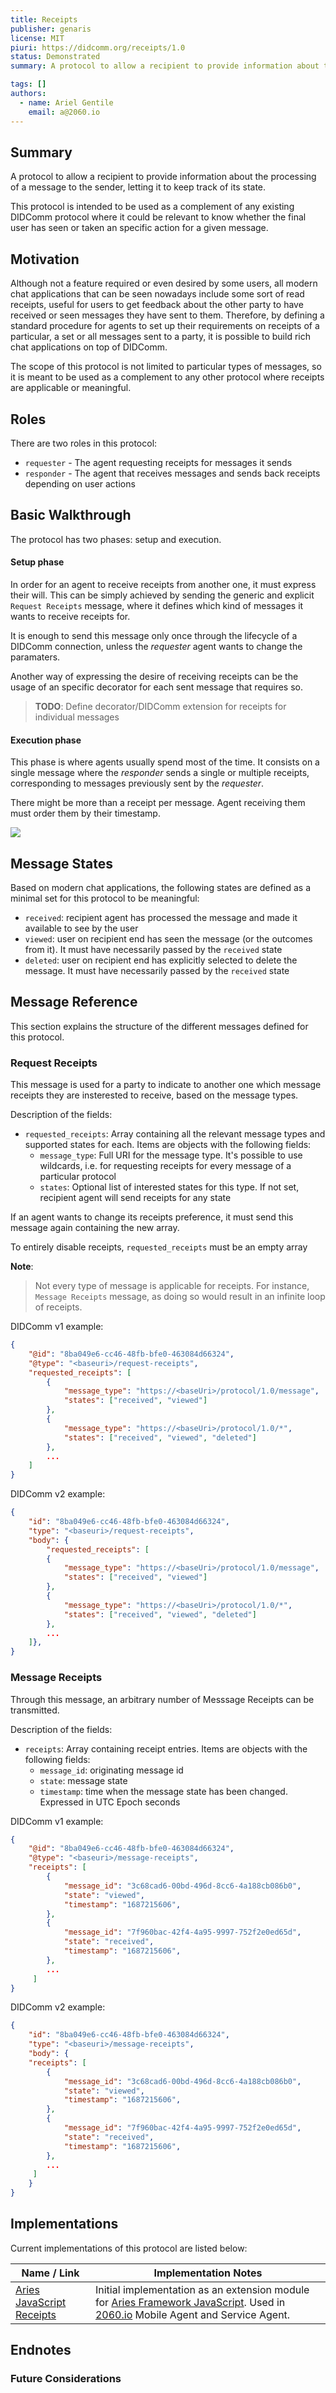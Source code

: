 ```yaml
---
title: Receipts
publisher: genaris
license: MIT
piuri: https://didcomm.org/receipts/1.0
status: Demonstrated
summary: A protocol to allow a recipient to provide information about the processing of a message to the sender, letting it to keep track of its state.

tags: []
authors:
  - name: Ariel Gentile
    email: a@2060.io
---
```


## Summary

A protocol to allow a recipient to provide information about the processing of a message to the sender, letting it to keep track of its state.

This protocol is intended to be used as a complement of any existing DIDComm protocol where it could be relevant to know whether the final user has seen or taken an specific action for a given message.

## Motivation

Although not a feature required or even desired by some users, all modern chat applications that can be seen nowadays include some sort of read receipts, useful for users to get feedback about the other party to have received or seen messages they have sent to them. Therefore, by defining a standard procedure for agents to set up their requirements on receipts of a particular, a set or all messages sent to a party, it is possible to build rich chat applications on top of DIDComm.

The scope of this protocol is not limited to particular types of messages, so it is meant to be used as a complement to any other protocol where receipts are applicable or meaningful.

## Roles

There are two roles in this protocol:

- `requester` - The agent requesting receipts for messages it sends
- `responder` - The agent that receives messages and sends back receipts depending on user actions
 
## Basic Walkthrough

The protocol has two phases: setup and execution.

#### Setup phase

In order for an agent to receive receipts from another one, it must express their will. This can be simply achieved by sending the generic and explicit `Request Receipts` message, where it defines which kind of messages it wants to receive receipts for. 

It is enough to send this message only once through the lifecycle of a DIDComm connection, unless the _requester_ agent wants to change the paramaters.

Another way of expressing the desire of receiving receipts can be the usage of an specific decorator for each sent message that requires so. 

> **TODO**: Define decorator/DIDComm extension for receipts for individual messages

#### Execution phase

This phase is where agents usually spend most of the time. It consists on a single message where the _responder_ sends a single or multiple receipts, corresponding to messages previously sent by the _requester_.

There might be more than a receipt per message. Agent receiving them must order them by their timestamp.

![](receipts-flow.png)
<!--
```plantuml
@startuml
title Message Receipts flow example

participant "Requester" as SA
participant "Responder" as RA
actor "User" as User

SA -> RA: message_id = sendMessage(msg)
RA -> SA: sendReceipt(message_id, "Received")
RA -> User: Notify about \nmessage received
...
User -> RA: Read message
RA -> SA: sendReceipt(message_id, "Viewed")
...
User -> RA: Delete message
RA -> SA: sendReceipt(message_id, "Deleted")


@enduml
```
-->

## Message States

Based on modern chat applications, the following states are defined as a minimal set for this protocol to be meaningful:

- `received`: recipient agent has processed the message and made it available to see by the user
- `viewed`: user on recipient end has seen the message (or the outcomes from it). It must have necessarily passed by the `received` state
- `deleted`: user on recipient end has explicitly selected to delete the message. It must have necessarily passed by the `received` state

## Message Reference

This section explains the structure of the different messages defined for this protocol.

### Request Receipts

This message is used for a party to indicate to another one which message receipts they are insterested to receive, based on the message types.

Description of the fields:

- `requested_receipts`: Array containing all the relevant message types and supported states for each. Items are objects with the following fields:
  - `message_type`: Full URI for the message type. It's possible to use wildcards, i.e. for requesting receipts for every message of a particular protocol
  - `states`: Optional list of interested states for this type. If not set, recipient agent will send receipts for any state

If an agent wants to change its receipts preference, it must send this message again containing the new array. 

To entirely disable receipts, `requested_receipts` must be an empty array

**Note**: 
> Not every type of message is applicable for receipts. For instance, `Message Receipts` message, as doing so would result in an infinite loop of receipts.

DIDComm v1 example:

```json
{
    "@id": "8ba049e6-cc46-48fb-bfe0-463084d66324",
    "@type": "<baseuri>/request-receipts",
    "requested_receipts": [
        {
            "message_type": "https://<baseUri>/protocol/1.0/message",
            "states": ["received", "viewed"]
        },
        {
            "message_type": "https://<baseUri>/protocol/1.0/*",
            "states": ["received", "viewed", "deleted"]
        },        
        ...
    ]
}
```

DIDComm v2 example:

```json
{
    "id": "8ba049e6-cc46-48fb-bfe0-463084d66324",
    "type": "<baseuri>/request-receipts",
    "body": {
        "requested_receipts": [
        {
            "message_type": "https://<baseUri>/protocol/1.0/message",
            "states": ["received", "viewed"]
        },
        {
            "message_type": "https://<baseUri>/protocol/1.0/*",
            "states": ["received", "viewed", "deleted"]
        },        
        ...
    ]},
}
```


### Message Receipts

Through this message, an arbitrary number of Messsage Receipts can be transmitted. 

Description of the fields:

- `receipts`: Array containing receipt entries. Items are objects with the following fields:
  - `message_id`: originating message id
  - `state`: message state
  - `timestamp`: time when the message state has been changed. Expressed in UTC Epoch seconds

DIDComm v1 example: 

```json
{
    "@id": "8ba049e6-cc46-48fb-bfe0-463084d66324",
    "@type": "<baseuri>/message-receipts",
    "receipts": [ 
        {
            "message_id": "3c68cad6-00bd-496d-8cc6-4a188cb086b0",
            "state": "viewed",
            "timestamp": "1687215606",
        },
        {
            "message_id": "7f960bac-42f4-4a95-9997-752f2e0ed65d",
            "state": "received",
            "timestamp": "1687215606",
        },        
        ...
     ]
}
```

DIDComm v2 example:

```json
{
    "id": "8ba049e6-cc46-48fb-bfe0-463084d66324",
    "type": "<baseuri>/message-receipts",
    "body": {
    "receipts": [ 
        {
            "message_id": "3c68cad6-00bd-496d-8cc6-4a188cb086b0",
            "state": "viewed",
            "timestamp": "1687215606",
        },
        {
            "message_id": "7f960bac-42f4-4a95-9997-752f2e0ed65d",
            "state": "received",
            "timestamp": "1687215606",
        },        
        ...
     ]
    }
}
```

## Implementations

Current implementations of this protocol are listed below:

Name / Link | Implementation Notes
--- | --- 
[Aries JavaScript Receipts](https://github.com/2060-io/aries-javascript-receipts) | Initial implementation as an extension module for [Aries Framework JavaScript](https://github.com/hyperledger/aries-framework-javascript). Used in [2060.io](https://2060.io) Mobile Agent and Service Agent.

## Endnotes

### Future Considerations

